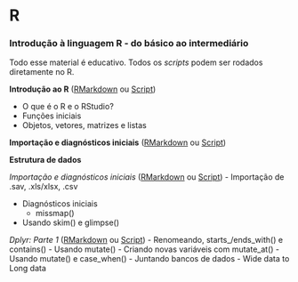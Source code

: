 # R
### Introdução à linguagem R - do básico ao intermediário

Todo esse material é educativo. Todos os *scripts* podem ser rodados diretamente no R.

**Introdução ao R** ([RMarkdown](https://rpubs.com/reisrgabriel/IntroAoR) ou [Script](https://github.com/GabrielReisR/R/blob/master/Intro%20ao%20R/Intro%20ao%20R.R))
  - O que é o R e o RStudio?
  - Funções iniciais
  - Objetos, vetores, matrizes e listas
  
**Importação e diagnósticos iniciais** ([RMarkdown](https://rpubs.com/reisrgabriel/ImportDiagn) ou [Script](https://github.com/GabrielReisR/R/blob/master/Import%20e%20diagn/Import%20e%20diagn.R))

  
**Estrutura de dados**

  *Importação e diagnósticos iniciais* ([RMarkdown](https://rpubs.com/reisrgabriel/ImportDiagn) ou [Script](https://github.com/GabrielReisR/R/blob/master/Import%20e%20diagn/Import%20e%20diagn.R))
    - Importação de .sav, .xls/xlsx, .csv
  - Diagnósticos iniciais
    - missmap()
  - Usando skim() e glimpse()
  
  *Dplyr: Parte 1* ([RMarkdown](https://rpubs.com/reisrgabriel/ManipComTidyv) ou [Script](https://github.com/GabrielReisR/R/blob/master/Estrutura%20de%20dados/Manipulando%20data.frame%20com%20Tidyverse.R))
    - Renomeando, starts_/ends_with() e contains()
    - Usando mutate()
    - Criando novas variáveis com mutate_at()
    - Usando mutate() e case_when()
    - Juntando bancos de dados
    - Wide data to Long data
